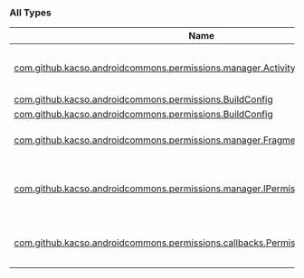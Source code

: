 

### All Types

| Name | Summary |
|---|---|
| [com.github.kacso.androidcommons.permissions.manager.ActivityPermissionManager](../com.github.kacso.androidcommons.permissions.manager/-activity-permission-manager/index.md) | [IPermissionManager](../com.github.kacso.androidcommons.permissions.manager/-i-permission-manager/index.md) implementation used on [FragmentActivity](#) |
| [com.github.kacso.androidcommons.permissions.BuildConfig](../com.github.kacso.androidcommons.permissions/-build-config/index.md) |  |
| [com.github.kacso.androidcommons.permissions.BuildConfig](../com.github.kacso.androidcommons.permissions/-build-config/index.md) |  |
| [com.github.kacso.androidcommons.permissions.manager.FragmentPermissionManager](../com.github.kacso.androidcommons.permissions.manager/-fragment-permission-manager/index.md) | [IPermissionManager](../com.github.kacso.androidcommons.permissions.manager/-i-permission-manager/index.md) implementation used on [Fragment](#) |
| [com.github.kacso.androidcommons.permissions.manager.IPermissionManager](../com.github.kacso.androidcommons.permissions.manager/-i-permission-manager/index.md) | Interface which defines basic functionality for managing user permissions |
| [com.github.kacso.androidcommons.permissions.callbacks.PermissionCallback](../com.github.kacso.androidcommons.permissions.callbacks/-permission-callback/index.md) | Callback on which permission check results will be returned |

